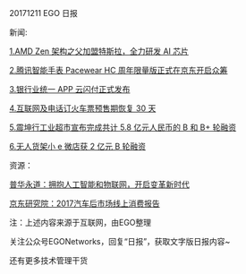 20171211 EGO 日报

新闻:

[1.AMD Zen 架构之父加盟特斯拉，全力研发 AI 芯片](http://tech.sina.com.cn/mobile/n/n/2017-12-11/doc-ifypnqvn2770298.shtml)

[2.腾讯智能手表 Pacewear HC 周年限量版正式在京东开启众筹](http://news.mydrivers.com/1/558/558926.htm)

[3.银行业统一 APP 云闪付正式发布](http://k.caixin.com/web/detail_140296)

[4.互联网及电话订火车票预售期恢复 30 天](http://www.cnbeta.com/articles/tech/678441.htm)

[5.震坤行工业超市宣布完成共计 5.8 亿元人民币的 B 和 B+ 轮融资](http://www.iheima.com/zixun/2017/1211/166352.shtml)

[6.无人货架小 e 微店获 2 亿元 B 轮融资](http://36kr.com/p/5106826.html)

资源：

[普华永道：拥抱人工智能和物联网，开启变革新时代](http://www.199it.com/archives/662210.html)

[京东研究院：2017汽车后市场线上消费报告](http://www.199it.com/archives/662232.html)

注：上述内容来源于互联网，由EGO整理

关注公众号EGONetworks，回复“日报”，获取文字版日报内容~

还有更多技术管理干货
